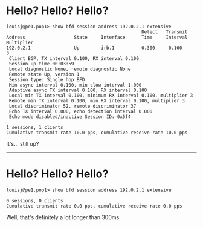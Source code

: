 # Hello? Hello? Hello?

```
louisj@pe1.pop1> show bfd session address 192.0.2.1 extensive    
                                                  Detect   Transmit
Address                  State     Interface      Time     Interval  Multiplier
192.0.2.1                Up        irb.1          0.300     0.100        3   
 Client BGP, TX interval 0.100, RX interval 0.100
 Session up time 00:03:59
 Local diagnostic None, remote diagnostic None
 Remote state Up, version 1
 Session type: Single hop BFD
 Min async interval 0.100, min slow interval 1.000
 Adaptive async TX interval 0.100, RX interval 0.100
 Local min TX interval 0.100, minimum RX interval 0.100, multiplier 3
 Remote min TX interval 0.100, min RX interval 0.100, multiplier 3
 Local discriminator 52, remote discriminator 37
 Echo TX interval 0.000, echo detection interval 0.000
 Echo mode disabled/inactive Session ID: 0x5f4

1 sessions, 1 clients
Cumulative transmit rate 10.0 pps, cumulative receive rate 10.0 pps
```

It's... still up?

<!--
We go looking at the BGP session, and it is still showing Established. Okay, so what's BFD doing then?

Wait, it hasn't torn down? There's clearly no messages coming in, the VLAN that trunks back to the psuedowire for this circuit doesn't exist on the switches.

So we, start digging through the logs.
-->

---

# Hello? Hello? Hello?

```
louisj@pe1.pop1> show bfd session address 192.0.2.1 extensive    

0 sessions, 0 clients
Cumulative transmit rate 0.0 pps, cumulative receive rate 0.0 pps
```

Well, that's definitely a lot longer than 300ms.

<!--
And once again, the firewall just reappears and starts responding again. We check the BFD session again, it's now down. It becomes pretty clear that because the primary circuit still has routes installed despite the other end not being reachable, the traffic is being blackholed until the session gets torn down and the routes removed.

A little bit of playing around with the BGP session, and we can see that cleanly signalling down the session results in a clean failover with no discernable traffic impact. The conclusion here is that any maintenance works or configuration changes that actually tell the other end to take action will work as expected, however if we are relying on BFD at all, then we are up a proverbial creek with no paddle.

It is agreed that this is definitely a bug, and we need to take the next steps. Time to engage the vendor.
-->
